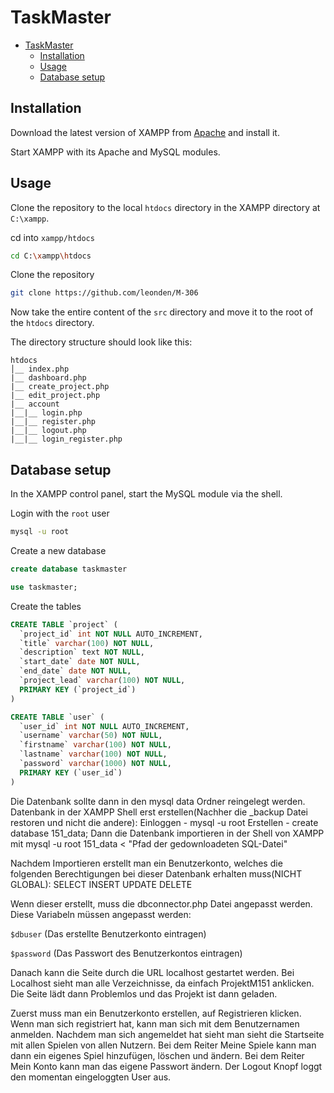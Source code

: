 # TaskMaster

- [TaskMaster](#taskmaster)
  - [Installation](#installation)
  - [Usage](#usage)
  - [Database setup](#database-setup)

## Installation

Download the latest version of XAMPP from [Apache](https://www.apachefriends.org/de/index.html) and install it.

Start XAMPP with its Apache and MySQL modules.

## Usage

Clone the repository to the local `htdocs` directory in the XAMPP directory at `C:\xampp`.

cd into `xampp/htdocs`

```bash
cd C:\xampp\htdocs
```

Clone the repository

```bash
git clone https://github.com/leonden/M-306
```

Now take the entire content of the `src` directory and move it to the root of the `htdocs` directory.

The directory structure should look like this:

```plaintext
htdocs
│__ index.php
|__ dashboard.php
|__ create_project.php
|__ edit_project.php
|__ account
|__|__ login.php
|__|__ register.php
|__|__ logout.php
|__|__ login_register.php
```

## Database setup

In the XAMPP control panel, start the MySQL module via the shell.

Login with the `root` user

```bash
mysql -u root
```

Create a new database

```sql
create database taskmaster

use taskmaster;
```

Create the tables

```sql
CREATE TABLE `project` (
  `project_id` int NOT NULL AUTO_INCREMENT,
  `title` varchar(100) NOT NULL,
  `description` text NOT NULL,
  `start_date` date NOT NULL,
  `end_date` date NOT NULL,
  `project_lead` varchar(100) NOT NULL,
  PRIMARY KEY (`project_id`)
)

CREATE TABLE `user` (
  `user_id` int NOT NULL AUTO_INCREMENT,
  `username` varchar(50) NOT NULL,
  `firstname` varchar(100) NOT NULL,
  `lastname` varchar(100) NOT NULL,
  `password` varchar(1000) NOT NULL,
  PRIMARY KEY (`user_id`)
)
```

Die Datenbank sollte dann in den mysql data Ordner reingelegt werden.
Datenbank in der XAMPP Shell erst erstellen(Nachher die \_backup Datei restoren und nicht die andere):
Einloggen - mysql -u root
Erstellen - create database 151_data;
Dann die Datenbank importieren in der Shell von XAMPP mit mysql -u root 151_data < "Pfad der gedownloadeten SQL-Datei"

Nachdem Importieren erstellt man ein Benutzerkonto, welches die folgenden Berechtigungen bei dieser Datenbank erhalten muss(NICHT GLOBAL):
SELECT
INSERT
UPDATE
DELETE

Wenn dieser erstellt, muss die dbconnector.php Datei angepasst werden.
Diese Variabeln müssen angepasst werden:

`$dbuser` (Das erstellte Benutzerkonto eintragen)

`$password` (Das Passwort des Benutzerkontos eintragen)

Danach kann die Seite durch die URL localhost gestartet werden.
Bei Localhost sieht man alle Verzeichnisse, da einfach ProjektM151 anklicken.
Die Seite lädt dann Problemlos und das Projekt ist dann geladen.

Zuerst muss man ein Benutzerkonto erstellen, auf Registrieren klicken.
Wenn man sich registriert hat, kann man sich mit dem Benutzernamen anmelden.
Nachdem man sich angemeldet hat sieht man sieht die Startseite mit allen Spielen von allen Nutzern.
Bei dem Reiter Meine Spiele kann man dann ein eigenes Spiel hinzufügen, löschen und ändern.
Bei dem Reiter Mein Konto kann man das eigene Passwort ändern.
Der Logout Knopf loggt den momentan eingeloggten User aus.
